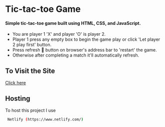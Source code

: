 
# Tic-tac-toe Game
#### Simple tic-tac-toe game built using HTML, CSS, and JavaScript.




    




 - You are player 1 'X' and player 'O' is player 2.
 - Player 1 press any empty box to begin the game play or click 'Let player 2 play first' button.
 - Press refresh 🔄 button on browser's  address bar to 'restart' the game.
 - Otherwise after completing a match it'll automatically refresh. 


## To Visit the Site

[Click here ](https://tic-tac-toe-game25.netlify.app/)


## Hosting 

To host this project I use

```bash
 Netlify (https://www.netlify.com/)
```

